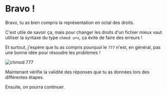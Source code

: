 # Bravo !

Bravo, tu as bien compris la représentation en octal des droits.

C'est utile de savoir ça, mais pour changer les droits d'un fichier mieux vaut utiliser la syntaxe du type `chmod u+x`, ça évite de faire des erreurs !

Et surtout, j'espère que tu as compris pourquoi le `777` n'est, en général, pas une bonne idée pour résoudre les problèmes !

![chmod 777](./assets/chmod777.png)

Maintenant vérifie la validité des réponses que tu as données lors des différentes étapes.

Ensuite, on pourra continuer.
